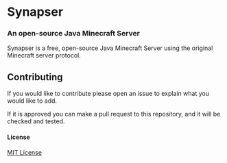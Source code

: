 # Synapser

### An open-source Java Minecraft Server

Synapser is a free, open-source Java Minecraft Server using the original Minecraft server protocol.

## Contributing

If you would like to contribute please open an issue to explain what you would like to add.

If it is approved you can make a pull request to this repository, and it will be checked and tested.

#### License
[MIT License](license.md)
